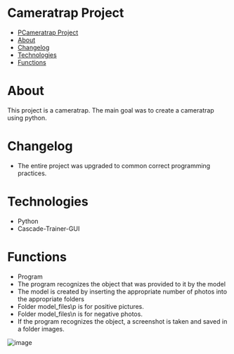 # Cameratrap Project
- [PCameratrap Project](#pcameratrap-project)
- [About](#about)
- [Changelog](#changelog)
- [Technologies](#technologies)
- [Functions](#functions)

# About 
This project is a cameratrap. The main goal was to create a cameratrap using python. 
# Changelog
* The entire project was upgraded to common correct programming practices.
# Technologies
* Python
* Cascade-Trainer-GUI
# Functions
* Program
* The program recognizes the object that was provided to it by the model
* The model is created by inserting the appropriate number of photos into the appropriate folders
* Folder model_files\p is for positive pictures.
* Folder model_files\n is for negative photos.
* If the program recognizes the object, a screenshot is taken and saved in a folder images.


![image](https://user-images.githubusercontent.com/81915391/214916330-0e854622-0d08-4104-8420-e69bc8b8ec01.png)








 

